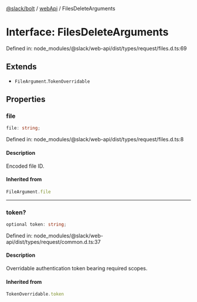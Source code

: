 [@slack/bolt](../../../../index.md) / [webApi](../index.md) / FilesDeleteArguments

# Interface: FilesDeleteArguments

Defined in: node\_modules/@slack/web-api/dist/types/request/files.d.ts:69

## Extends

- `FileArgument`.`TokenOverridable`

## Properties

### file

```ts
file: string;
```

Defined in: node\_modules/@slack/web-api/dist/types/request/files.d.ts:8

#### Description

Encoded file ID.

#### Inherited from

```ts
FileArgument.file
```

***

### token?

```ts
optional token: string;
```

Defined in: node\_modules/@slack/web-api/dist/types/request/common.d.ts:37

#### Description

Overridable authentication token bearing required scopes.

#### Inherited from

```ts
TokenOverridable.token
```
